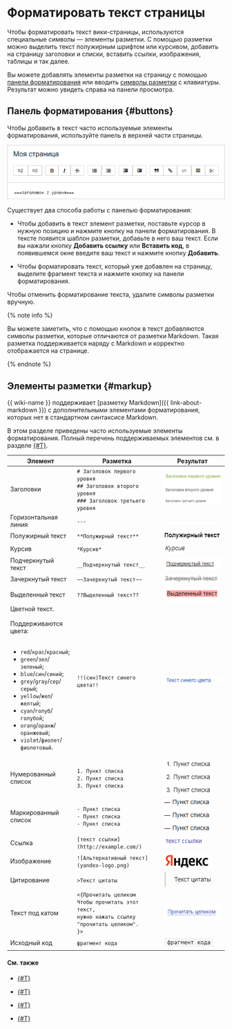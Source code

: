 # Форматировать текст страницы

Чтобы форматировать текст вики-страницы, используются специальные символы — элементы разметки. С помощью разметки можно выделить текст полужирным шрифтом или курсивом, добавить на страницу заголовки и списки, вставить ссылки, изображения, таблицы и так далее.

Вы можете добавлять элементы разметки на страницу с помощью [панели форматирования](#buttons) или вводить [символы разметки](#markup) с клавиатуры. Результат можно увидеть справа на панели просмотра.

## Панель форматирования {#buttons}

Чтобы добавить в текст часто используемые элементы форматирования, используйте панель в верхней части страницы.

![](../_assets/wiki/format_pane.png)

Существует два способа работы с панелью форматирования:

- Чтобы добавить в текст элемент разметки, поставьте курсор в нужную позицию и нажмите кнопку на панели форматирования. В тексте появится шаблон разметки, добавьте в него ваш текст. Если вы нажали кнопку **Добавить ссылку** или **Вставить код**, в появившемся окне введите ваш текст и нажмите кнопку **Добавить**.

- Чтобы форматировать текст, который уже добавлен на страницу, выделите фрагмент текста и нажмите кнопку на панели форматирования.

Чтобы отменить форматирование текста, удалите символы разметки вручную.

{% note info %}

Вы можете заметить, что с помощью кнопок в текст добавляются символы разметки, которые отличаются от разметки Markdown. Такая разметка поддерживается наряду с Markdown и корректно отображается на странице.

{% endnote %}

## Элементы разметки {#markup}

{{ wiki-name }} поддерживает [разметку Markdown]({{ link-about-markdown }}) с дополнительными элементами форматирования, которых нет в стандартном синтаксисе Markdown.

В этом разделе приведены часто используемые элементы форматирования. Полный перечень поддерживаемых элементов см. в разделе [{#T}](static-markup.md).

Элемент | Разметка | Результат
--- | --- | ---
Заголовки | `# Заголовок первого уровня`<br/>`## Заголовок второго уровня`<br/>`### Заголовок третьего уровня` | ![](../_assets/wiki/h1-h3.png)
Горизонтальная линия | `---` | ![](../_assets/wiki/hr.png)
Полужирный текст | `**Полужирный текст**` | ![](../_assets/wiki/bold.png)
Курсив | `*Курсив*` | ![](../_assets/wiki/italic.png)
Подчеркнутый текст | `__Подчеркнутый текст__` | ![](../_assets/wiki/underlined.png)
Зачеркнутый текст | `~~Зачеркнутый текст~~` | ![](../_assets/wiki/crossed.png)
Выделенный текст | `??Выделенный текст??` | ![](../_assets/wiki/red-background.png)
Цветной текст.<br/><br/>Поддерживаются цвета:<br/><br/><ul><li>`red`/`крас`/`красный`;</li><li>`green`/`зел`/`зеленый`;</li><li>`blue`/`син`/`синий`;</li><li>`grey`/`gray`/`сер`/`серый`;</li><li>`yellow`/`жел`/`желтый`;</li><li>`cyan`/`голуб`/`голубой`;</li><li>`orang`/`оранж`/`оранжевый`;</li><li>`violet`/`фиолет`/`фиолетовый`.</li></ul> | `!!(син)Текст синего цвета!!` | ![](../_assets/wiki/colored.png)
Нумерованный список | `1. Пункт списка`<br/>`2. Пункт списка`<br/>`3. Пункт списка` | ![](../_assets/wiki/ol-flat.png)
Маркированный список | `- Пункт списка`<br/>`- Пункт списка`<br/>`- Пункт списка` | ![](../_assets/wiki/ul-flat.png)
Ссылка | `[текст ссылки](http://example.com/)` | ![](../_assets/wiki/hyperlink.png)
Изображение | `![Альтернативный текст](yandex-logo.png)` | ![](../_assets/wiki/logo95x37x8.png)
Цитирование | `>Текст цитаты` | ![](../_assets/wiki/qote-short.png)
Текст под катом | `<{Прочитать целиком`<br/>`Чтобы прочитать этот текст,`<br/>`нужно нажать ссылку "прочитать целиком".`<br/>`}>` | ![](../_assets/wiki/cut.png)
Исходный код | ``фрагмент кода`` | ![](../_assets/wiki/source-code-2.png)

#### См. также

- [{#T}](add-image.md)

- [{#T}](add-grid.md)

- [{#T}](attach-file.md)

- [{#T}](add-toc.md)